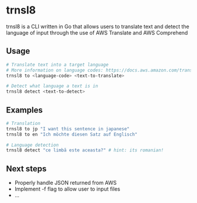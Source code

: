 # trnsl8
trnsl8 is a CLI written in Go that allows users to translate text and detect the language of input through the use of AWS Translate and AWS Comprehend

## Usage

```sh
# Translate text into a target language
# More information on language codes: https://docs.aws.amazon.com/translate/latest/dg/what-is.html
trnsl8 to <language-code> <text-to-translate>  

# Detect what language a text is in
trnsl8 detect <text-to-detect> 

```


## Examples

```sh
# Translation
trnsl8 to jp "I want this sentence in japanese"
trnsl8 to en "Ich möchte diesen Satz auf Englisch"

# Language detection
trnsl8 detect "ce limbă este aceasta?" # hint: its romanian!
```

## Next steps
* Properly handle JSON returned from AWS 
* Implement -f flag to allow user to input files
* ...
